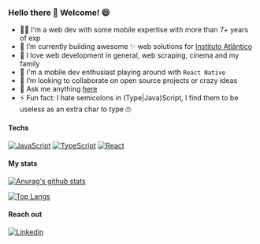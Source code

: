 ### Hello there 👋 Welcome! 😄

- 👨‍💻 I'm a web dev with some mobile expertise with more than 7+ years of exp
- 💼 I’m currently building awesome ✨ web solutions for [Instituto Atlântico](http://atlantico.com.br/)
- 🤩 I love web development in general, web scraping, cinema and my family
- 📲 I'm a mobile dev enthusiast playing around with `React Native`
- 🤔 I’m looking to collaborate on open source projects or crazy ideas
- 💬 Ask me anything [here](https://github.com/andersonmadeira/andersonmadeira/issues)
- ⚡ Fun fact: I hate semicolons in (Type|Java)Script, I find them to be useless as an extra char to type 🙄

#### Techs 

[![JavaScript](https://img.shields.io/badge/-JavaScript-yellow?style=flat-square&logo=javascript)](https://github.com/adamalston?tab=repositories&q=&type=&language=javascript)
[![TypeScript](https://img.shields.io/badge/-TypeScript-blue?style=flat-square&logo=typescript)](https://github.com/adamalston?tab=repositories&q=&type=&language=javascript)
[![React](https://img.shields.io/badge/-React-black?style=flat-square&logo=react)](https://github.com/andersonmadeira?tab=repositories&q=react)

#### My stats

[![Anurag's github stats](https://github-readme-stats.vercel.app/api?username=andersonmadeira&show_icons=true&theme=buefy)](https://github.com/anuraghazra/github-readme-stats)

[![Top Langs](https://github-readme-stats.vercel.app/api/top-langs/?username=andersonmadeira&layout=compact)](https://github.com/anuraghazra/github-readme-stats)

#### Reach out

[![Linkedin](https://img.shields.io/badge/linked-in-369?style=flat-square&logo=linkedin&logoColor=white&color=blue)](https://www.linkedin.com/in/andersonmadeiracs/)
